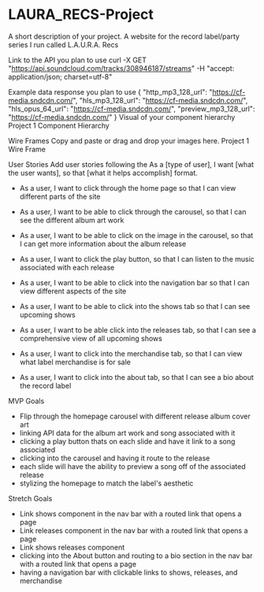 # LAURA_RECS-Project

A short description of your project.
A website for the record label/party series I run called L.A.U.R.A. Recs

Link to the API you plan to use
curl -X GET "https://api.soundcloud.com/tracks/308946187/streams" -H "accept: application/json; charset=utf-8"

Example data response you plan to use
{
"http_mp3_128_url": "https://cf-media.sndcdn.com/",
"hls_mp3_128_url": "https://cf-media.sndcdn.com/",
"hls_opus_64_url": "https://cf-media.sndcdn.com/",
"preview_mp3_128_url": "https://cf-media.sndcdn.com/"
}
Visual of your component hierarchy
Project 1 Component Hierarchy

Wire Frames
Copy and paste or drag and drop your images here.
Project 1 Wire Frame

User Stories
Add user stories following the As a [type of user], I want [what the user wants], so that [what it helps accomplish] format.

- As a user, I want to click through the home page so that I can view different parts of the site
- As a user, I want to be able to click through the carousel, so that I can see the different album art work
- As a user, I want to be able to click on the image in the carousel, so that I can get more information about the album release
- As a user, I want to click the play button, so that I can listen to the music associated with each release

- As a user, I want to be able to click into the navigation bar so that I can view different aspects of the site
- As a user, I want to be able to click into the shows tab so that I can see upcoming shows
- As a user, I want to be able click into the releases tab, so that I can see a comprehensive view of all upcoming shows
- As a user, I want to click into the merchandise tab, so that I can view what label merchandise is for sale
- As a user, I want to click into the about tab, so that I can see a bio about the record label

MVP Goals

- Flip through the homepage carousel with different release album cover art
- linking API data for the album art work and song associated with it
- clicking a play button thats on each slide and have it link to a song associated
- clicking into the carousel and having it route to the release
- each slide will have the ability to preview a song off of the associated release
- stylizing the homepage to match the label's aesthetic

Stretch Goals

- Link shows component in the nav bar with a routed link that opens a page
- Link releases component in the nav bar with a routed link that opens a page
- Link shows releases component
- clicking into the About button and routing to a bio section in the nav bar with a routed link that opens a page
- having a navigation bar with clickable links to shows, releases, and merchandise
